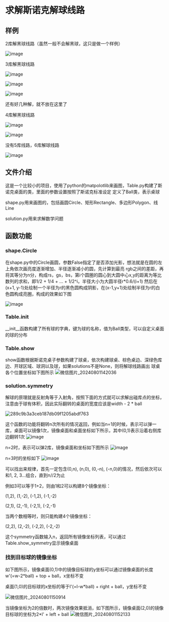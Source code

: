 # 求解斯诺克解球线路

## 样例
2库解黑球线路（虽然一般不会解黑球，这只是做一个样例）

![image](https://github.com/user-attachments/assets/02c11bee-c729-4f35-a2f3-4127f0abd193)

3库解黑球线路

![image](https://github.com/user-attachments/assets/112f6c38-de18-44e0-b8fe-a7bcb4eabd94)

![image](https://github.com/user-attachments/assets/72a32337-c235-4767-b689-8decef58e37d)

![image](https://github.com/user-attachments/assets/562c66ce-df2b-4206-9be4-5e59a485f20a)

还有好几种解，就不放在这里了

4库解黑球线路

![image](https://github.com/user-attachments/assets/87b4ce65-721d-49c8-892a-62787e488c8a)

![image](https://github.com/user-attachments/assets/a937a872-ceed-48c7-84e1-216c1e7581b1)

没有5库线路，6库解球线路

![image](https://github.com/user-attachments/assets/b9213018-c67c-44f7-8edb-7355b1e560a8)

## 文件介绍
这是一个比较小的项目，使用了python的matpolotlib来画图，Table.py构建了斯诺克桌面的类，里面的参数设置按照了斯诺克标准设定
定义了Ball类，表示桌球

shape.py用来画图的，包括画圆Circle、矩形Rectangle、多边形Polygon、线Line

solution.py用来求解数学问题

## 函数功能
### shape.Circle
在shape.py中的Circle画圆，参数False指定了是否添加光影，想法就是在圆的左上角依次画亮度逐渐增加、半径逐渐减小的圆，先计算到最亮
rgb之间的差距，再将其等分为n分，构成rs，gs，bs，第i个圆圈的圆心到大圆中心x,y的距离为等比数列的求和，即1/2 + 1/4 + ... + 1/2^i，半径大小为大圆半径r*0.6/(i+1)
然后在(x+1, y-1)处绘制一个半径为r的黑色圆构成阴影，在(x-1,y+1)处绘制半径为r的白色圆构成亮圈，构成的效果如下图

![image](https://github.com/user-attachments/assets/2dfd4c8c-8afe-4b37-9fb6-338b15b78481)

### Table.__init__
__init__函数构建了所有球的字典，键为球的名称，值为Ball类型，可以自定义桌面的球的分布

### Table.show
show函数根据斯诺克桌子参数构建了球桌，依次构建球桌、棕色桌边、深绿色库边、开球区域、球洞以及球，如果solutions不是None，则将解球线路画出
球桌各个位置坐标如下图所示
![微信图片_20240801142036](https://github.com/user-attachments/assets/f77c2095-1296-4afc-b420-4506322f0bd5)

### solution.symmetry
解球的原理就是反射角等于入射角，按照下面的方式就可以求解出碰库点的坐标，注意由于球有体积，因此实际翻转的桌面的宽度应该是width - 2 * ball

![289c9b3a3ceb187db09f1205abdf763](https://github.com/user-attachments/assets/8512f1d1-928e-4d12-988c-e76e5bed1241)

这个函数的功能将翻转n次所有的情况返回，例如当n=1的时候，表示可以弹一库，桌面可以镜像1次，镜像桌面和桌面坐标如下所示，其中(0,1)表示沿着右侧库边翻转1次
![image](https://github.com/user-attachments/assets/3ed3e822-cdde-4cec-850e-3b9a679a7409)


n=2时，表示可以弹2库，镜像桌面和坐标如下图所示
![image](https://github.com/user-attachments/assets/90f6f7ae-5d76-4096-9838-380facb5081b)

n=3时的坐标如下
![image](https://github.com/user-attachments/assets/873d114e-28e0-4ba8-aaf1-ed29a873e179)

可以找出来规律，首先一定包含(0,n), (n,0), (0,-n), (-n,0)的情况，然后依次可以和1, 2, 3...组合，直到n//2为止

例如3可以等于1+2，则由1和2可以构建8个镜像坐标：

(1,2), (1,-2), (-1,2), (-1,-2)

(2,1), (2,-1), (-2,1), (-2,-1)

当两个数相等时，则只能构建4个镜像坐标：

(2,2), (2,-2), (-2,2), (-2,-2)

这个symmetry函数输入n，返回所有镜像坐标列表，可以通过Table.show_symmetry显示镜像桌面

### 找到目标球的镜像坐标
如下图所示，镜像桌面(0,1)中的镜像目标球的y坐标可以通过镜像桌面的长度w'(=w-2*ball) + top + ball，x坐标不变

桌面(1,0)的目标球的x坐标的等于l'(=l-w*ball) + right + ball，y坐标不变

![微信图片_20240801150914](https://github.com/user-attachments/assets/8a5cdce2-0d1b-4edc-84f5-3e4add87e8bf)

当镜像坐标为2的倍数时，两次镜像效果抵消，如下图所示，镜像桌面(2,0)的镜像目标球的坐标为2*l' + left + ball
![微信图片_20240801152133](https://github.com/user-attachments/assets/8b9e085a-c8c2-4da9-b090-21825b91898b)
